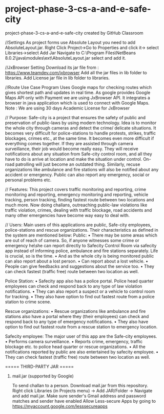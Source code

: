 # project-phase-3-cs-a-and-e-safe-city
project-phase-3-cs-a-and-e-safe-city created by GitHub Classroom


//Settings
As project forms use Absolute Layout you need to add AbsoluteLayout.jar.
Right Click Project->Go to Properties and click it-> select Libraries->select Add Jar
Navigate to C:\Program Files\NetBeans 8.0.2\java\modules\ext\AbsoluteLayout.jar
select and add it.

//JxBrowser Setting
Download its jar file from : https://www.teamdev.com/jxbrowser
Add all the jar files in lib folder to libraries.
Add License jar file in lib folder to libraries.

//Route Use Case
Program Uses Google maps for checking routes which gives shortest path and updates in real time.
As google provides Google Maps API only with Payment we are using JxBrowser API.
It integrates a browser in java application which is used to connect with Google Maps.
Note : We are using 30 days Academic License for JxBrowser

//
Purpose:
Safe-city is a project that ensures the safety of public and preservation of public-laws by using modern technology. 
Idea is to monitor the whole city through cameras and detect the crime/ delicate situations. It becomes very difficult for police-stations 
to handle protests, strikes, traffic blockages, crimes etc., at the same time. It becomes even more difficult if everything comes together.
If they are assisted through camera surveillance, their job would become really easy. They will receive notifications about any situation 
from Safe-city control room, and all they have to do is arrive at location and make the situation under control. On-road patrolling will 
just become an outdated thing. Similarly, recuse organizations like ambulance and fire stations will also be notified about any accident
or emergency. Public can also report any emergency, social or personal problems etc.


//
Features:
This project covers traffic monitoring and reporting, crime monitoring and reporting, emergency monitoring and reporting, vehicle 
tracking, person tracking, finding fastest route between two locations and much more. Now doing challans, outreaching public-law 
violations like traffic violation, crimes, dealing with traffic blockage, road accidents and many other emergencies have become way 
easy to deal with.


//
Users:
Main users of this applications are public, Safe-city employees, police-stations and rescue organizations. Their characteristics as 
defined in the system are mentioned below:
Public:
•	There may be some areas which are out of reach of camera. So, if anyone witnesses some crime or emergency he\she can report directly 
to Safecity Control Room via safecity app instead of informing police, ambulance and fire stations separately. Life is crucial, so is 
the time. 
•	And as the whole city is being monitored public can also report about a lost person.
•	Can report about a lost vehicle.
•	People can give feedbacks and suggestions about the service too. 
•	They can check fastest (traffic free) route between two location as well.

Police Station:
•	Safecity app also has a police portal. Police head quarter employees can check and respond back to any type of law violation 
notifications. 
•	They can also report a suspect or a vehicle to control room for tracking.
•	They also have option to find out fastest route from a police station to crime scene.

Rescue organizations:
•	Rescue organizations like ambulance and fire stations also have a portal where they (their employees) can check and respond back to 
any type of emergency notifications. 
•	They also have option to find out fastest route from a rescue station to emergency location.

Safecity employee:
The major user of this app are the Safe-city employees. 
•	Performs camera surveillance. 
•	Reports crime, emergency, traffic blockage etc. to police head quarter or rescue organizations. 
•	All the notifications reported by public are also entertained by safecity employee.
•	They can check fastest (traffic free) route between two location as well.

===== THIRD-PARTY JAR =====

1. mail.jar (supported by Google)
    
   To send challan to a person.
   Download mail.jar from this repository. Right click Libraries (in Projects menu) -> Add JAR/Folder -> Navigate and add mail.jar.
   Make sure sender's Gmail address and password matches and sender have enabled Allow Less-secure Apps by going to  https://myaccount.google.com/lesssecureapps
   
   
